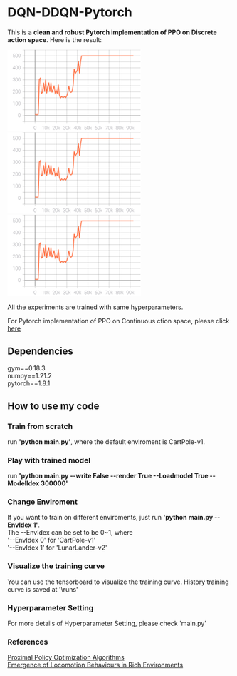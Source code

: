 # DQN-DDQN-Pytorch
This is a **clean and robust Pytorch implementation of PPO on Discrete action space**. Here is the result:  

<img src="https://github.com/XinJingHao/DQN-DDQN-Pytorch/blob/main/training%20curves/DDQN_CPV1.svg" width="300"/> <img src="https://github.com/XinJingHao/DQN-DDQN-Pytorch/blob/main/training%20curves/DDQN_CPV1.svg" width="300"/> <img src="https://github.com/XinJingHao/DQN-DDQN-Pytorch/blob/main/training%20curves/DDQN_CPV1.svg" width="300"/>

All the experiments are trained with same hyperparameters.

For Pytorch implementation of PPO on Continuous ction space, please click [here](https://github.com/XinJingHao/PPO-Continuous-Pytorch)

## Dependencies
gym==0.18.3  
numpy==1.21.2  
pytorch==1.8.1  

## How to use my code
### Train from scratch
run **'python main.py'**, where the default enviroment is CartPole-v1.  
### Play with trained model
run **'python main.py --write False --render True --Loadmodel True --ModelIdex 300000'**  
### Change Enviroment
If you want to train on different enviroments, just run **'python main.py --EnvIdex 1'**.  
The --EnvIdex can be set to be 0~1, where   
'--EnvIdex 0' for 'CartPole-v1'  
'--EnvIdex 1' for 'LunarLander-v2'   
### Visualize the training curve
You can use the tensorboard to visualize the training curve. History training curve is saved at '\runs'
### Hyperparameter Setting
For more details of Hyperparameter Setting, please check 'main.py'
### References
[Proximal Policy Optimization Algorithms](https://arxiv.org/pdf/1707.06347.pdf)  
[Emergence of Locomotion Behaviours in Rich Environments](https://arxiv.org/pdf/1707.02286.pdf)

